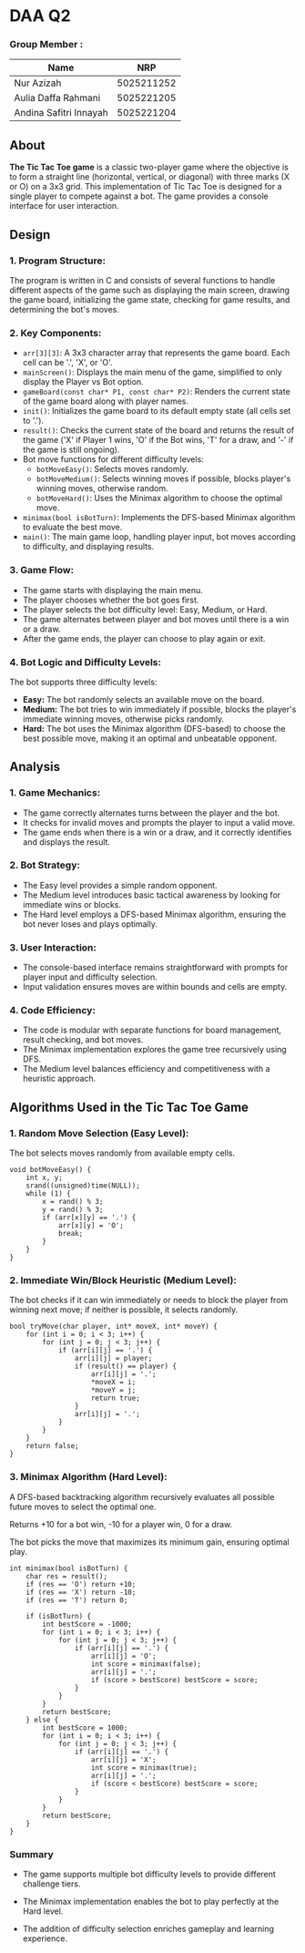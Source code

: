 # DAA Q2

### Group Member :
| Name  | NRP |
| ------------- | ------------- |
| Nur Azizah  | 5025211252 |
| Aulia Daffa Rahmani | 5025221205  |
| Andina Safitri Innayah | 5025221204  |

## About

**The Tic Tac Toe game** is a classic two-player game where the objective is to form a straight line (horizontal, vertical, or diagonal) with three marks (X or O) on a 3x3 grid. This implementation of Tic Tac Toe is designed for a single player to compete against a bot. The game provides a console interface for user interaction.

## Design

### 1. Program Structure:

The program is written in C and consists of several functions to handle different aspects of the game such as displaying the main screen, drawing the game board, initializing the game state, checking for game results, and determining the bot's moves.

### 2. Key Components:

- `arr[3][3]`: A 3x3 character array that represents the game board. Each cell can be '.', 'X', or 'O'.
- `mainScreen()`: Displays the main menu of the game, simplified to only display the Player vs Bot option.
- `gameBoard(const char* P1, const char* P2)`: Renders the current state of the game board along with player names.
- `init()`: Initializes the game board to its default empty state (all cells set to '.').
- `result()`: Checks the current state of the board and returns the result of the game ('X' if Player 1 wins, 'O' if the Bot wins, 'T' for a draw, and '-' if the game is still ongoing).
- Bot move functions for different difficulty levels:
  - `botMoveEasy()`: Selects moves randomly.
  - `botMoveMedium()`: Selects winning moves if possible, blocks player's winning moves, otherwise random.
  - `botMoveHard()`: Uses the Minimax algorithm to choose the optimal move.
- `minimax(bool isBotTurn)`: Implements the DFS-based Minimax algorithm to evaluate the best move.
- `main()`: The main game loop, handling player input, bot moves according to difficulty, and displaying results.

### 3. Game Flow:

- The game starts with displaying the main menu.
- The player chooses whether the bot goes first.
- The player selects the bot difficulty level: Easy, Medium, or Hard.
- The game alternates between player and bot moves until there is a win or a draw.
- After the game ends, the player can choose to play again or exit.

### 4. Bot Logic and Difficulty Levels:

The bot supports three difficulty levels:

- **Easy:** The bot randomly selects an available move on the board.
- **Medium:** The bot tries to win immediately if possible, blocks the player's immediate winning moves, otherwise picks randomly.
- **Hard:** The bot uses the Minimax algorithm (DFS-based) to choose the best possible move, making it an optimal and unbeatable opponent.

## Analysis

### 1. Game Mechanics:

- The game correctly alternates turns between the player and the bot.
- It checks for invalid moves and prompts the player to input a valid move.
- The game ends when there is a win or a draw, and it correctly identifies and displays the result.

### 2. Bot Strategy:

- The Easy level provides a simple random opponent.
- The Medium level introduces basic tactical awareness by looking for immediate wins or blocks.
- The Hard level employs a DFS-based Minimax algorithm, ensuring the bot never loses and plays optimally.

### 3. User Interaction:

- The console-based interface remains straightforward with prompts for player input and difficulty selection.
- Input validation ensures moves are within bounds and cells are empty.

### 4. Code Efficiency:

- The code is modular with separate functions for board management, result checking, and bot moves.
- The Minimax implementation explores the game tree recursively using DFS.
- The Medium level balances efficiency and competitiveness with a heuristic approach.

## Algorithms Used in the Tic Tac Toe Game

### 1. Random Move Selection (Easy Level):

The bot selects moves randomly from available empty cells.

```
void botMoveEasy() {
    int x, y;
    srand((unsigned)time(NULL));
    while (1) {
        x = rand() % 3;
        y = rand() % 3;
        if (arr[x][y] == '.') {
            arr[x][y] = 'O';
            break;
        }
    }
}
```

### 2. Immediate Win/Block Heuristic (Medium Level):
The bot checks if it can win immediately or needs to block the player from winning next move; if neither is possible, it selects randomly.

```
bool tryMove(char player, int* moveX, int* moveY) {
    for (int i = 0; i < 3; i++) {
        for (int j = 0; j < 3; j++) {
            if (arr[i][j] == '.') {
                arr[i][j] = player;
                if (result() == player) {
                    arr[i][j] = '.';
                    *moveX = i;
                    *moveY = j;
                    return true;
                }
                arr[i][j] = '.';
            }
        }
    }
    return false;
}
```

### 3. Minimax Algorithm (Hard Level):
A DFS-based backtracking algorithm recursively evaluates all possible future moves to select the optimal one.

Returns +10 for a bot win, -10 for a player win, 0 for a draw.

The bot picks the move that maximizes its minimum gain, ensuring optimal play.

```
int minimax(bool isBotTurn) {
    char res = result();
    if (res == 'O') return +10;
    if (res == 'X') return -10;
    if (res == 'T') return 0;

    if (isBotTurn) {
        int bestScore = -1000;
        for (int i = 0; i < 3; i++) {
            for (int j = 0; j < 3; j++) {
                if (arr[i][j] == '.') {
                    arr[i][j] = 'O';
                    int score = minimax(false);
                    arr[i][j] = '.';
                    if (score > bestScore) bestScore = score;
                }
            }
        }
        return bestScore;
    } else {
        int bestScore = 1000;
        for (int i = 0; i < 3; i++) {
            for (int j = 0; j < 3; j++) {
                if (arr[i][j] == '.') {
                    arr[i][j] = 'X';
                    int score = minimax(true);
                    arr[i][j] = '.';
                    if (score < bestScore) bestScore = score;
                }
            }
        }
        return bestScore;
    }
}
```

### Summary
- The game supports multiple bot difficulty levels to provide different challenge tiers.

- The Minimax implementation enables the bot to play perfectly at the Hard level.

- The addition of difficulty selection enriches gameplay and learning experience.